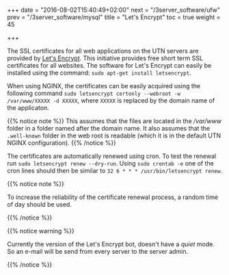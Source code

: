 +++
date = "2016-08-02T15:40:49+02:00"
next = "/3server_software/ufw"
prev = "/3server_software/mysql"
title = "Let's Encrypt"
toc = true
weight = 45

+++

The SSL certificates for all web applications on the UTN servers are provided by
[Let's Encrypt](https://letsencrypt.org/). This initiative provides free short
term SSL certificates for all websites. The software for Let's Encrypt can
easily be installed using the command: `sudo apt-get install letsencrypt`.

When using NGINX, the certificates can be easily acquired using the following
command `sudo letsencrypt certonly --webroot -w /var/www/XXXXX -d XXXXX`, where
`XXXXX` is replaced by the domain name of the applicaton.

{{% notice note %}}
This assumes that the files are located in the */var/www*
folder in a folder named after the domain name. It also assumes that the
`.well-known` folder in the web root is readable (which it is in the default UTN
NGINX configuration).
{{% /notice %}}

The certificates are automatically renewed using cron. To test the renewal run
`sudo letsencrypt renew --dry-run`. Using `sudo crontab -e` one of the cron
lines should then be similar to `32 6 * * * /usr/bin/letsencrypt renew`.

{{% notice note %}}

To increase the reliability of the certificate renewal process, a random time of
day should be used.

{{% /notice %}}

{{% notice warning %}}

Currently the version of the Let's Encrypt bot, doesn't have a *quiet* mode. So
an e-mail will be send from every server to the server admin.

{{% /notice %}}
